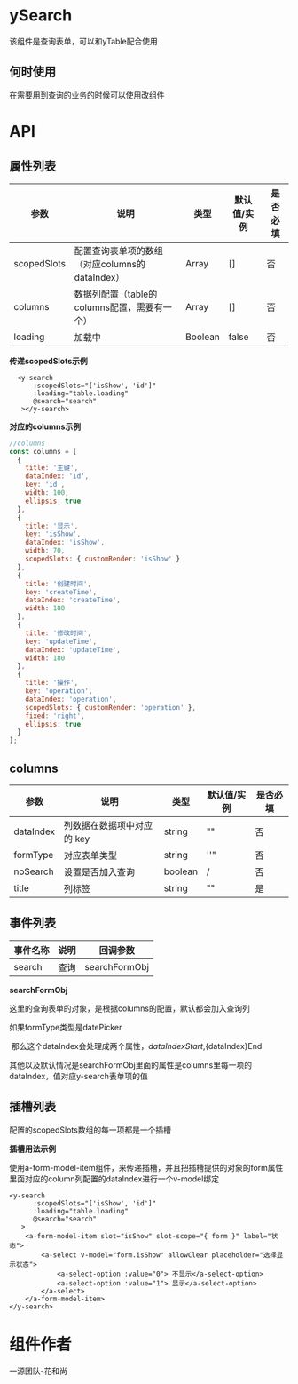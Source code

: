 # ySearch

该组件是查询表单，可以和yTable配合使用



## 何时使用

在需要用到查询的业务的时候可以使用改组件



# API

## 属性列表

| 参数        | 说明                                           | 类型    | 默认值/实例 | 是否必填 |
| ----------- | ---------------------------------------------- | ------- | ----------- | -------- |
| scopedSlots | 配置查询表单项的数组（对应columns的dataIndex） | Array   | []          | 否       |
| columns     | 数据列配置（table的columns配置，需要有一个）   | Array   | []          | 否       |
| loading     | 加载中                                         | Boolean | false       | 否       |

**传递scopedSlots示例**

```vue
  <y-search
      :scopedSlots="['isShow', 'id']"
      :loading="table.loading"
      @search="search"
   ></y-search>
```

**对应的columns示例**

```js
//columns
const columns = [
  {
    title: '主键',
    dataIndex: 'id',
    key: 'id',
    width: 100,
    ellipsis: true
  },
  {
    title: '显示',
    key: 'isShow',
    dataIndex: 'isShow',
    width: 70,
    scopedSlots: { customRender: 'isShow' }
  },
  {
    title: '创建时间',
    key: 'createTime',
    dataIndex: 'createTime',
    width: 180
  },
  {
    title: '修改时间',
    key: 'updateTime',
    dataIndex: 'updateTime',
    width: 180
  },
  {
    title: '操作',
    key: 'operation',
    dataIndex: 'operation',
    scopedSlots: { customRender: 'operation' },
    fixed: 'right',
    ellipsis: true
  }
];
```





## columns

| 参数      | 说明                       | 类型    | 默认值/实例 | 是否必填 |
| --------- | -------------------------- | ------- | ----------- | -------- |
| dataIndex | 列数据在数据项中对应的 key | string  | ""          | 否       |
| formType  | 对应表单类型               | string  | ''"         | 否       |
| noSearch  | 设置是否加入查询           | boolean | /           | 否       |
| title     | 列标签                     | string  | ""          | 是       |



## 事件列表

| 事件名称 | 说明 | 回调参数      |
| -------- | ---- | ------------- |
| search   | 查询 | searchFormObj |



**searchFormObj**

这里的查询表单的对象，是根据columns的配置，默认都会加入查询列

如果formType类型是datePicker

​	那么这个dataIndex会处理成两个属性，${dataIndex}Start,${dataIndex}End

其他以及默认情况是searchFormObj里面的属性是columns里每一项的dataIndex，值对应y-search表单项的值

## 插槽列表

配置的scopedSlots数组的每一项都是一个插槽



**插槽用法示例**

使用a-form-model-item组件，来传递插槽，并且把插槽提供的对象的form属性里面对应的column列配置的dataIndex进行一个v-model绑定

```vue
<y-search
      :scopedSlots="['isShow', 'id']"
      :loading="table.loading"
      @search="search"
   >
    <a-form-model-item slot="isShow" slot-scope="{ form }" label="状态">
        <a-select v-model="form.isShow" allowClear placeholder="选择显示状态">
            <a-select-option :value="0"> 不显示</a-select-option>
            <a-select-option :value="1"> 显示</a-select-option>
        </a-select>
    </a-form-model-item>
</y-search>

```



# 组件作者

一源团队-花和尚

